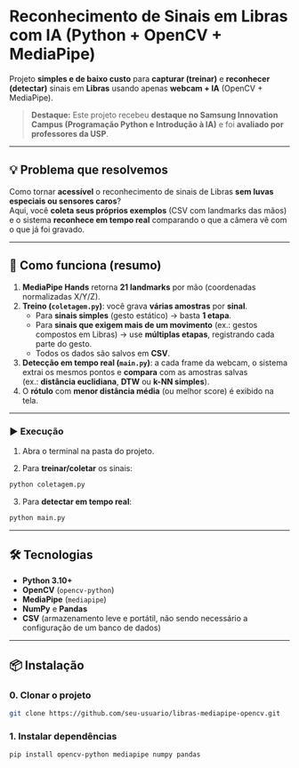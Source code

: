 # Reconhecimento de Sinais em Libras com IA (Python + OpenCV + MediaPipe)

Projeto **simples e de baixo custo** para **capturar (treinar)** e **reconhecer (detectar)** sinais em **Libras** usando apenas **webcam + IA** (OpenCV + MediaPipe).  
> **Destaque:** Este projeto recebeu **destaque no Samsung Innovation Campus (Programação Python e Introdução à IA)** e foi **avaliado por professores da USP**.

---
## 💡 Problema que resolvemos
Como tornar **acessível** o reconhecimento de sinais de Libras **sem luvas especiais ou sensores caros**?  
Aqui, você **coleta seus próprios exemplos** (CSV com landmarks das mãos) e o sistema **reconhece em tempo real** comparando o que a câmera vê com o que já foi gravado.

---
## 🧠 Como funciona (resumo)

1. **MediaPipe Hands** retorna **21 landmarks** por mão (coordenadas normalizadas X/Y/Z).
2. **Treino (`coletagem.py`)**: você grava **várias amostras** por **sinal**.  
   - Para **sinais simples** (gesto estático) → basta **1 etapa**.  
   - Para **sinais que exigem mais de um movimento** (ex.: gestos compostos em Libras) → use **múltiplas etapas**, registrando cada parte do gesto.
   - Todos os dados são salvos em **CSV**.
3. **Detecção em tempo real (`main.py`)**: a cada frame da webcam, o sistema extrai os mesmos pontos e **compara** com as amostras salvas  
   (ex.: **distância euclidiana**, **DTW** ou **k-NN simples**).
4. O **rótulo** com **menor distância média** (ou melhor score) é exibido na tela.

---

### ▶️ Execução

1. Abra o terminal na pasta do projeto.

2. Para **treinar/coletar** os sinais:
```bash
python coletagem.py
```

3. Para **detectar em tempo real**:
```bash
python main.py
```

---

## 🛠️ Tecnologias
- **Python 3.10+**
- **OpenCV** (`opencv-python`)
- **MediaPipe** (`mediapipe`)
- **NumPy** e **Pandas**
- **CSV** (armazenamento leve e portátil, não sendo necessário a configuração de um banco de dados)

---

## 📦 Instalação

### 0. Clonar o projeto
```bash
git clone https://github.com/seu-usuario/libras-mediapipe-opencv.git
```

### 1. Instalar dependências
```bash
pip install opencv-python mediapipe numpy pandas
```



